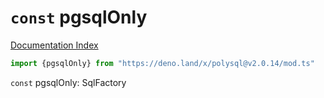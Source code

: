 # `const` pgsqlOnly

[Documentation Index](../README.md)

```ts
import {pgsqlOnly} from "https://deno.land/x/polysql@v2.0.14/mod.ts"
```

`const` pgsqlOnly: SqlFactory

